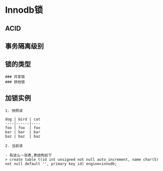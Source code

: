 # Innodb锁

## ACID
## 事务隔离级别
## 锁的类型
	### 共享锁
	### 排他锁
## 加锁实例
	1. 快照读

	dog | bird | cat
	----|------|----
	foo | foo  | foo
	bar | bar  | bar
	baz | baz  | baz

	2. 当前读

	- 有这么一张表,表结构如下
	> create table t(id int unsigned not null auto_increment, name char(5) not null default '', primary key id) engine=innodb;